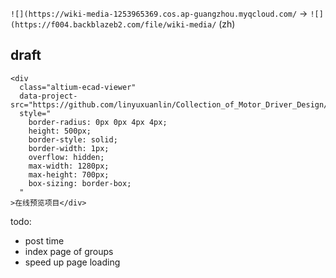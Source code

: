 `![](https://wiki-media-1253965369.cos.ap-guangzhou.myqcloud.com/` -> `![](https://f004.backblazeb2.com/file/wiki-media/` (zh)

## draft

```
<div
  class="altium-ecad-viewer"
  data-project-src="https://github.com/linyuxuanlin/Collection_of_Motor_Driver_Design/raw/main/DC_Motor/IR2104S/IR2104S.SchDoc"
  style="
    border-radius: 0px 0px 4px 4px;
    height: 500px;
    border-style: solid;
    border-width: 1px;
    overflow: hidden;
    max-width: 1280px;
    max-height: 700px;
    box-sizing: border-box;
  "
>在线预览项目</div>
```

todo:

- post time
- index page of groups
- speed up page loading
